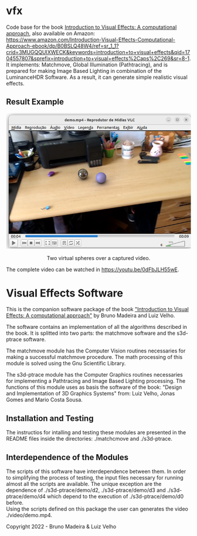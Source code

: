 # vfx
Code base for the book <a href="https://www.routledge.com/Introduction-to-Visual-Effects-A-Computational-Approach/Velho-Velho/p/book/9781032072302">Introduction to Visual Effects: A computational approach</a>, also available on Amazon: https://www.amazon.com/Introduction-Visual-Effects-Computational-Approach-ebook/dp/B0BSLQ48W4/ref=sr_1_1?crid=3MUGQQUIXWECK&keywords=introduction+to+visual+effects&qid=1704557807&sprefix=introduction+to+visual+effects%2Caps%2C269&sr=8-1. It implements: Matchmove, Global Illumination (Pathtracing), and is prepared for making Image Based Lighting in combination of the LuminanceHDR Software. As a result, it can generate simple realistic visual effects.

Result Example
-------------------------
<p align="center"><img src="demo.png"></center></p>
<p align="center">Two virtual spheres over a captured video.</p>

The complete video can be watched in <a href="https://youtu.be/0dFbJLH55wE">https://youtu.be/0dFbJLH55wE</a>.

Visual Effects Software
=======================

This is the companion software package of the book  <a href="https://www.routledge.com/Introduction-to-Visual-Effects-A-Computational-Approach/Velho-Velho/p/book/9781032072302">
"Introduction to Visual Effects: A computational approach"</a> 
by Bruno Madeira and Luiz Velho.

The software contains an implementation of all the
algorithms described in the book.
It is splitted into two parts: the matchmove software
and the s3d-ptrace software.

The matchmove module has the Computer Vision routines
necessaries for making a successful matchmove procedure. 
The math processing of this module is solved using the 
Gnu Scientific Library.

The s3d-ptrace module has the Computer Graphics routines necessaries
for implementing a Pathtracing and Image Based Lighting processing.
The functions of this module uses as basis the software of the book:
"Design and Implementation of 3D Graphics Systems" from: Luiz Velho,
Jonas Gomes and Mario Costa Sousa.  

Installation and Testing
----------------------------

The instructios for intalling and testing these modules are presented
in the README files inside the directories: ./matchcmove and ./s3d-ptrace.

Interdependence of the Modules
------------------------------

The scripts of this software have interdependence between them.
In order to simplifying the process of testing, the
input files necessary for running almost all the scripts are available.
The unique exception are the dependence of 
./s3d-ptrace/demo/d2, ./s3d-ptrace/demo/d3 and ./s3d-ptrace/demo/d4
 which depend to the execution of ./s3d-ptrace/demo/d0 before.  
Using the scripts defined on this package the user can generates
 the video ./video/demo.mp4.
 
Copyright 2022 - Bruno Madeira & Luiz Velho
